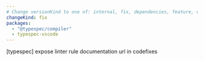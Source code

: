 ```yaml
---
# Change versionKind to one of: internal, fix, dependencies, feature, deprecation, breaking
changeKind: fix
packages:
  - "@typespec/compiler"
  - typespec-vscode
---
```


[typespec] expose linter rule documentation url in codefixes
